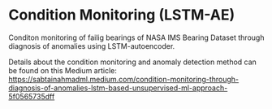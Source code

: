 # Condition Monitoring (LSTM-AE)
Conditon monitoring of failig bearings of NASA IMS Bearing Dataset through diagnosis of anomalies using LSTM-autoencoder.

Details about the condition monitoring and anomaly detection method can be found on this Medium article: https://sabtainahmadml.medium.com/condition-monitoring-through-diagnosis-of-anomalies-lstm-based-unsupervised-ml-approach-5f0565735dff
